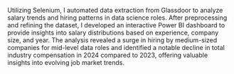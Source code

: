 Utilizing Selenium, I automated data extraction from Glassdoor to analyze salary trends and hiring patterns in data science roles. After preprocessing and refining the dataset, I developed an interactive Power BI dashboard to provide insights into salary distributions based on experience, company size, and year. The analysis revealed a surge in hiring by medium-sized companies for mid-level data roles and identified a notable decline in total industry compensation in 2024 compared to 2023, offering valuable insights into evolving job market trends.
